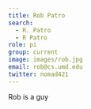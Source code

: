```yaml
---
title: Rob Patro
search:
  - R. Patro
  - R Patro
role: pi
group: current
image: images/rob.jpg
email: rob@cs.umd.edu
twitter: nomad421
---
```


Rob is a guy
